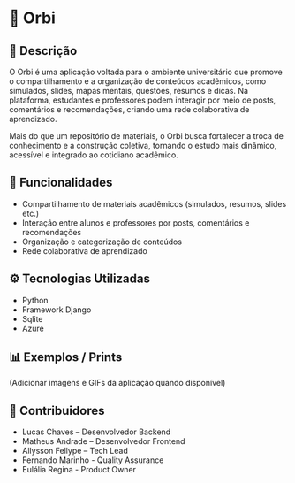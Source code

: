 # 📌 Orbi

## 📖 Descrição

O Orbi é uma aplicação voltada para o ambiente universitário que promove o compartilhamento e a organização de conteúdos acadêmicos, como simulados, slides, mapas mentais, questões, resumos e dicas.
Na plataforma, estudantes e professores podem interagir por meio de posts, comentários e recomendações, criando uma rede colaborativa de aprendizado.

Mais do que um repositório de materiais, o Orbi busca fortalecer a troca de conhecimento e a construção coletiva, tornando o estudo mais dinâmico, acessível e integrado ao cotidiano acadêmico.

## 🚀 Funcionalidades

* Compartilhamento de materiais acadêmicos (simulados, resumos, slides etc.)
* Interação entre alunos e professores por posts, comentários e recomendações
* Organização e categorização de conteúdos
* Rede colaborativa de aprendizado

## ⚙ Tecnologias Utilizadas

* Python
* Framework Django
* Sqlite
* Azure

## 📊 Exemplos / Prints

(Adicionar imagens e GIFs da aplicação quando disponível)

## 👥 Contribuidores

* Lucas Chaves – Desenvolvedor Backend
* Matheus Andrade – Desenvolvedor Frontend
* Allysson Fellype – Tech Lead
* Fernando Marinho - Quality Assurance
* Eulália Regina - Product Owner
  
